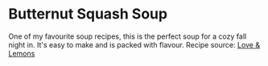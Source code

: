 # Butternut Squash Soup
One of my favourite soup recipes, this is the perfect soup for a cozy fall night in. It's easy to make and is packed with flavour.
Recipe source: [Love & Lemons](https://www.loveandlemons.com/butternut-squash-soup/)
